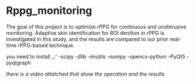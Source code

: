 # Rppg_monitoring
The goal of this project is to optimize rPPG for continuous and unobtrusive monitoring. Adaptive skin identification for ROI denition in rPPG is investigated in this study, and the results are compared to our prior real-time rPPG-based technique.



you need to install _:'
-scipy
-dlib
-imutils
-numpy
-opencv-python
-PyQt5
-pyqtgraph


*there is a video attatched that show the operation and the results*

